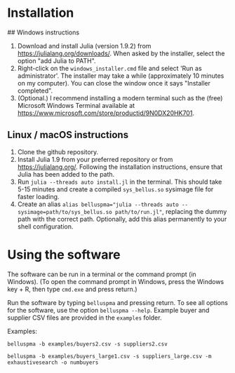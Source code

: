 # Installation

## Windows instructions

1. Download and install Julia (version 1.9.2) from https://julialang.org/downloads/. When asked by the installer, select the option "add Julia to PATH".
2. Right-click on the `windows_installer.cmd` file and select 'Run as administrator'. The installer may take a while (approximately 10 minutes on my computer).
You can close the window once it says "Installer completed".
3. (Optional.) I recommend installing a modern terminal such as the (free) Microsoft Windows Terminal available at https://www.microsoft.com/store/productid/9N0DX20HK701.

## Linux / macOS instructions

1. Clone the github repository.
2. Install Julia 1.9 from your preferred repository or from https://julialang.org/. Following the installation instructions, ensure that Julia has been added to the path.
3. Run `julia --threads auto install.jl` in the terminal. This should take 5-15 minutes and create a compiled `sys_bellus.so` sysimage file for faster loading.
4. Create an alias `alias belluspma="julia --threads auto --sysimage=path/to/sys_bellus.so path/to/run.jl"`, replacing the dummy path with the correct path. Optionally,
add this alias permanently to your shell configuration.

# Using the software

The software can be run in a terminal or the command prompt (in Windows). (To open the command prompt in Windows, press the Windows key + R, then type `cmd.exe` and press return.)

Run the software by typing `belluspma` and pressing return. To see all options for the software, use the option `belluspma --help`. Example buyer and supplier
CSV files are provided in the `examples` folder.

Examples:

`belluspma -b examples/buyers2.csv -s suppliers2.csv`

`belluspma -b examples/buyers_large1.csv -s suppliers_large.csv -m exhaustivesearch -o numbuyers`
